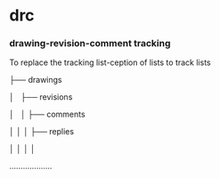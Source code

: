 # drc
### drawing-revision-comment tracking

To replace the tracking list-ception of lists to track lists 

├── drawings

│   ├── revisions

│   │    ├── comments

│   │    │      ├── replies

│   │    │      │

...................


